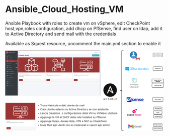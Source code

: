 # Ansible_Cloud_Hosting_VM
Ansible Playbook with roles to create vm on vSphere, edit CheckPoint host,vpn,roles configuration, add dhcp on PfSense, find user on ldap, add it to Active Directory and send mail with the credentials

Available as Squest resource, uncomment the main.yml section to enable it



![Alt text](grafico.png)

